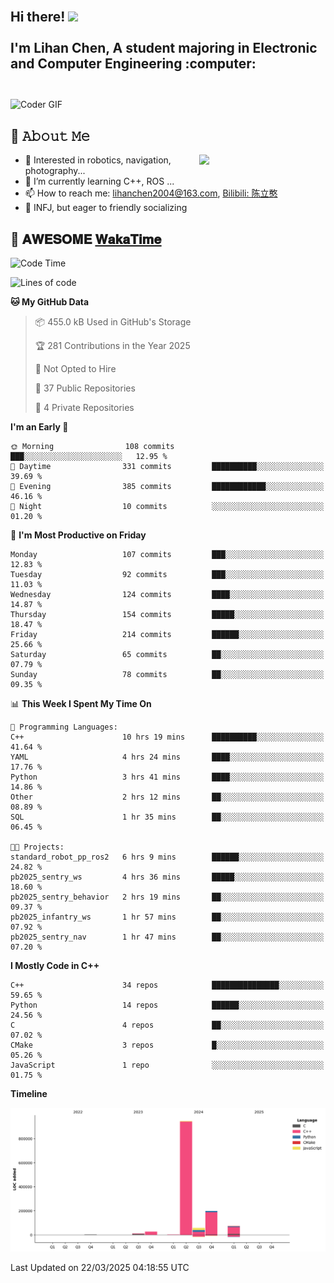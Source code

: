 <h2 align="left">
 <abc>
  <br>Hi there! <img src="https://user-images.githubusercontent.com/42378118/110234147-e3259600-7f4e-11eb-95be-0c4047144dea.gif" width="30"><br>
  <br> I'm Lihan Chen, A student majoring in Electronic and Computer Engineering :computer:<br>
  <br>
 </abc>
</h2>

<img align="center" src="https://media.giphy.com/media/SWoSkN6DxTszqIKEqv/giphy.gif" alt="Coder GIF" width="500">

## :book: 𝙰𝚋𝚘𝚞𝚝 𝙼𝚎

<img align="right" width="40%" src="https://github-readme-stats.vercel.app/api?username=LihanChen2004&show_icons=true&icon_color=CE1D2D&text_color=718096&bg_color=ffffff&hide_title=true" />

- 🌟 Interested in robotics, navigation, photography...
- 🌱 I’m currently learning C++, ROS ... 
- 📫 How to reach me: lihanchen2004@163.com, [Bilibili: 陈立憨](https://space.bilibili.com/170786212)
- 👯 INFJ, but eager to friendly socializing

## 📜 𝐀𝐖𝐄𝐒𝐎𝐌𝐄 [𝐖𝐚𝐤𝐚𝐓𝐢𝐦𝐞](https://github.com/anmol098/waka-readme-stats)

<!--START_SECTION:waka-->
![Code Time](http://img.shields.io/badge/Code%20Time-983%20hrs%2038%20mins-blue)

![Lines of code](https://img.shields.io/badge/From%20Hello%20World%20I%27ve%20Written-1.3%20million%20lines%20of%20code-blue)

**🐱 My GitHub Data** 

> 📦 455.0 kB Used in GitHub's Storage 
 > 
> 🏆 281 Contributions in the Year 2025
 > 
> 🚫 Not Opted to Hire
 > 
> 📜 37 Public Repositories 
 > 
> 🔑 4 Private Repositories 
 > 
**I'm an Early 🐤** 

```text
🌞 Morning                108 commits         ███░░░░░░░░░░░░░░░░░░░░░░   12.95 % 
🌆 Daytime                331 commits         ██████████░░░░░░░░░░░░░░░   39.69 % 
🌃 Evening                385 commits         ████████████░░░░░░░░░░░░░   46.16 % 
🌙 Night                  10 commits          ░░░░░░░░░░░░░░░░░░░░░░░░░   01.20 % 
```
📅 **I'm Most Productive on Friday** 

```text
Monday                   107 commits         ███░░░░░░░░░░░░░░░░░░░░░░   12.83 % 
Tuesday                  92 commits          ███░░░░░░░░░░░░░░░░░░░░░░   11.03 % 
Wednesday                124 commits         ████░░░░░░░░░░░░░░░░░░░░░   14.87 % 
Thursday                 154 commits         █████░░░░░░░░░░░░░░░░░░░░   18.47 % 
Friday                   214 commits         ██████░░░░░░░░░░░░░░░░░░░   25.66 % 
Saturday                 65 commits          ██░░░░░░░░░░░░░░░░░░░░░░░   07.79 % 
Sunday                   78 commits          ██░░░░░░░░░░░░░░░░░░░░░░░   09.35 % 
```


📊 **This Week I Spent My Time On** 

```text
💬 Programming Languages: 
C++                      10 hrs 19 mins      ██████████░░░░░░░░░░░░░░░   41.64 % 
YAML                     4 hrs 24 mins       ████░░░░░░░░░░░░░░░░░░░░░   17.76 % 
Python                   3 hrs 41 mins       ████░░░░░░░░░░░░░░░░░░░░░   14.86 % 
Other                    2 hrs 12 mins       ██░░░░░░░░░░░░░░░░░░░░░░░   08.89 % 
SQL                      1 hr 35 mins        ██░░░░░░░░░░░░░░░░░░░░░░░   06.45 % 

🐱‍💻 Projects: 
standard_robot_pp_ros2   6 hrs 9 mins        ██████░░░░░░░░░░░░░░░░░░░   24.82 % 
pb2025_sentry_ws         4 hrs 36 mins       █████░░░░░░░░░░░░░░░░░░░░   18.60 % 
pb2025_sentry_behavior   2 hrs 19 mins       ██░░░░░░░░░░░░░░░░░░░░░░░   09.37 % 
pb2025_infantry_ws       1 hr 57 mins        ██░░░░░░░░░░░░░░░░░░░░░░░   07.92 % 
pb2025_sentry_nav        1 hr 47 mins        ██░░░░░░░░░░░░░░░░░░░░░░░   07.20 % 
```

**I Mostly Code in C++** 

```text
C++                      34 repos            ███████████████░░░░░░░░░░   59.65 % 
Python                   14 repos            ██████░░░░░░░░░░░░░░░░░░░   24.56 % 
C                        4 repos             ██░░░░░░░░░░░░░░░░░░░░░░░   07.02 % 
CMake                    3 repos             █░░░░░░░░░░░░░░░░░░░░░░░░   05.26 % 
JavaScript               1 repo              ░░░░░░░░░░░░░░░░░░░░░░░░░   01.75 % 
```



**Timeline**

![Lines of Code chart](https://raw.githubusercontent.com/LihanChen2004/LihanChen2004/main/assets/bar_graph.png)


 Last Updated on 22/03/2025 04:18:55 UTC
<!--END_SECTION:waka-->

<!--
**LihanChen2004/LihanChen2004** is a ✨ _special_ ✨ repository because its `README.md` (this file) appears on your GitHub profile.

Here are some ideas to get you started:

- 🔭 I’m currently working on ...
- 🌱 I’m currently learning ...
- 👯 I’m looking to collaborate on ...
- 🤔 I’m looking for help with ...
- 💬 Ask me about ...
- 📫 How to reach me: ...
- 😄 Pronouns: ...
- ⚡ Fun fact: ...
-->
